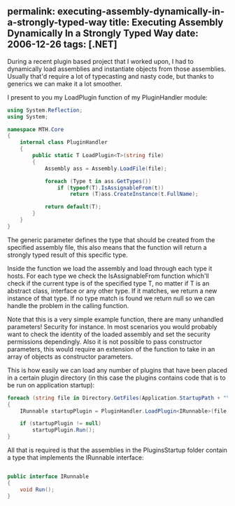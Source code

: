 permalink: executing-assembly-dynamically-in-a-strongly-typed-way
title: Executing Assembly Dynamically In a Strongly Typed Way
date: 2006-12-26
tags: [.NET]
---
During a recent plugin based project that I worked upon, I had to dynamically load assemblies and instantiate objects from those assemblies. Usually that'd require a lot of typecasting and nasty code, but thanks to generics we can make it a lot smoother.

<!-- more -->

I present to you my LoadPlugin function of my PluginHandler module:

```csharp
using System.Reflection;
using System;

namespace MTH.Core
{
	internal class PluginHandler
	{
		public static T LoadPlugin<T>(string file)
		{
			Assembly ass = Assembly.LoadFile(file);

			foreach (Type t in ass.GetTypes())
				if (typeof(T).IsAssignableFrom(t))
					return (T)ass.CreateInstance(t.FullName);

			return default(T);
		}
	}
}
```

The generic parameter defines the type that should be created from the specified assembly file, this also means that the function will return a strongly typed result of this specific type.

Inside the function we load the assembly and load through each type it hosts. For each type we check the IsAssignableFrom function which'll check if the current type is of the specified type T, no matter if T is an abstract class, interface or any other type. If it matches, we return a new instance of that type. If no type match is found we return null so we can handle the problem in the calling function.

Note that this is a very simple example function, there are many unhandled parameters! Security for instance. In most scenarios you would probably want to check the identity of the loaded assembly and set the security permissions dependingly. Also it is not possible to pass constructor parameters, this would require an extension of the function to take in an array of objects as constructor parameters.

This is how easily we can load any number of plugins that have been placed in a certain plugin directory (in this case the plugins contains code that is to be run on application startup):

```csharp
foreach (string file in Directory.GetFiles(Application.StartupPath + "\Plugins\Startup", "*.dll"))
{
	IRunnable startupPlugin = PluginHandler.LoadPlugin<IRunnable>(file);

	if (startupPlugin != null)
		startupPlugin.Run();
}
```

All that is required is that the assemblies in the PluginsStartup folder contain a type that implements the IRunnable interface:

```csharp

public interface IRunnable
{
	void Run();
}
```